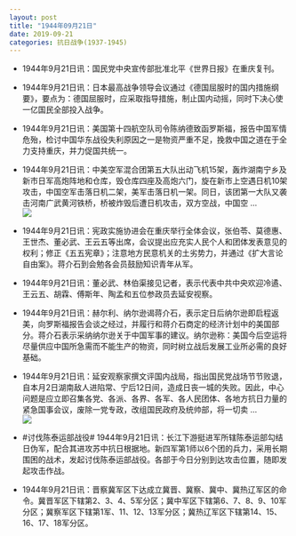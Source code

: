 ```yaml
---
layout: post
title: "1944年09月21日"
date: 2019-09-21
categories: 抗日战争(1937-1945)
---
```


<meta name="referrer" content="no-referrer" />

- 1944年9月21日讯：国民党中央宣传部批准北平《世界日报》在重庆复刊。 

- 1944年9月21日讯：日本最高战争领导会议通过《德国屈服时的国内措施纲要》，要点为：德国屈服时，应采取指导措施，制止国内动摇，同时下决心使一亿国民全部投入战争。 

- 1944年9月21日讯：美国第十四航空队司令陈纳德致函罗斯福，报告中国军情危殆，检讨中国华东战役失利原因之一是物资严重不足，挽救中国之道在于全力支持重庆，并力促国共统一。 

- 1944年9月21日讯：中美空军混合团第五大队出动飞机15架，轰炸湖南宁乡及新市日军高炮阵地和仓库，毁仓库四座及高炮六门，旋在新市上空遇日机10架攻击，中国空军击落日机二架，美军击落日机一架。同日，该团第一大队又袭击河南广武黄河铁桥，桥被炸毁后遭日机攻击，双方空战，中国空 ... <br/><img src="https://wx2.sinaimg.cn/large/aca367d8ly1g77e2w5quvj20c809074b.jpg" />

- 1944年9月21日讯：宪政实施协进会在重庆举行全体会议，张伯苓、莫德惠、王世杰、董必武、王云五等出席，会议提出应充实人民个人和团体发表意见的权利；修正《五五宪章》；注意地方民意机关的土劣势力，并通过《扩大言论自由案》。蒋介石到会勉各会员鼓励知识青年从军。 

- 1944年9月21日讯：董必武、林伯渠接见记者，表示代表中共中央欢迎冷遹、王云五、胡霖、傅斯年、陶孟和五位参政员去延安视察。 

- 1944年9月21日讯：赫尔利、纳尔逊谒蒋介石，表示定日后纳尔逊即启程返美，向罗斯福报告会谈之经过，并履行和蒋介石商定的经济计划中的美国部分。蒋介石表示采纳纳尔逊关于中国军事的建议。纳尔逊称：美国今后空运将尽量供应中国所急需而不能生产的物资，同时树立战后发展工业所必需的良好基础。 

- 1944年9月21日讯：延安观察家撰文评国内战局，指出国民党战场节节败退，自本月2日湖南敌人进陷常、宁后12日间，造成日丧一城的失败。因此，中心问题是应立即召集各党、各派、各界、各军、各人民团体、各地方抗日力量的紧急国事会议，废除一党专政，改组国民政府及统帅部，将一切卖 ... <br/><img src="https://wx3.sinaimg.cn/large/aca367d8ly1g76yh0qf9nj20c80aymx9.jpg" />

- #讨伐陈泰运部战役# 1944年9月21日讯：长江下游挺进军所辖陈泰运部勾结日伪军，配合其进攻苏中抗日根据地。新四军第1师以6个团的兵力，采用长期围困的战术，发起讨伐陈泰运部战役。各部于今日分别到达攻击位置，随即发起攻击作战。 

- 1944年9月21日讯：晋察冀军区下达成立冀晋、冀察、冀中、冀热辽军区的命令。冀晋军区下辖第2、3、4、5军分区；冀中军区下辖第6、7、8、9、10军分区；冀察军区下辖第1军、11、12、13军分区；冀热辽军区下辖第14、15、16、17、18军分区。 

